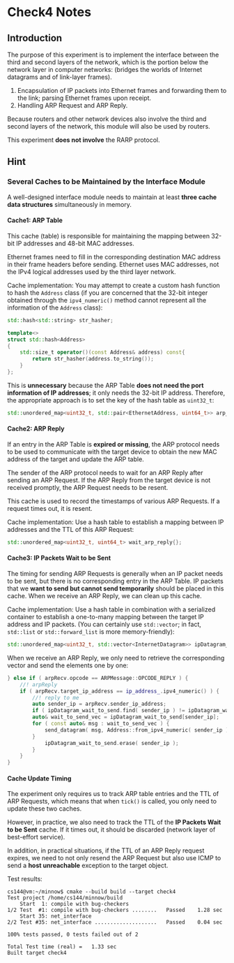 # Check4 Notes

## Introduction

The purpose of this experiment is to implement the interface between the third and second layers of the network, which is the portion below the network layer in computer networks: (bridges the worlds of Internet datagrams and of link-layer frames).

1. Encapsulation of IP packets into Ethernet frames and forwarding them to the link; parsing Ethernet frames upon receipt.
2. Handling ARP Request and ARP Reply.

Because routers and other network devices also involve the third and second layers of the network, this module will also be used by routers.

This experiment **does not involve** the RARP protocol.

## Hint

### Several Caches to be Maintained by the Interface Module

A well-designed interface module needs to maintain at least **three cache data structures** simultaneously in memory.

#### Cache1: ARP Table

This cache (table) is responsible for maintaining the mapping between 32-bit IP addresses and 48-bit MAC addresses.

Ethernet frames need to fill in the corresponding destination MAC address in their frame headers before sending. Ethernet uses MAC addresses, not the IPv4 logical addresses used by the third layer network.

Cache implementation: You may attempt to create a custom hash function to hash the `Address` class (if you are concerned that the 32-bit integer obtained through the `ipv4_numeric()` method cannot represent all the information of the `Address` class):

```c++
std::hash<std::string> str_hasher;

template<>
struct std::hash<Address>
{
    std::size_t operator()(const Address& address) const{
        return str_hasher(address.to_string());
    }
};
```

This is **unnecessary** because the ARP Table **does not need the port information of IP addresses**; it only needs the 32-bit IP address. Therefore, the appropriate approach is to set the key of the hash table as `uint32_t`:

```c++
std::unordered_map<uint32_t, std::pair<EthernetAddress, uint64_t>> arp_table{};
```

#### Cache2: ARP Reply

If an entry in the ARP Table is **expired or missing**, the ARP protocol needs to be used to communicate with the target device to obtain the new MAC address of the target and update the ARP table.

The sender of the ARP protocol needs to wait for an ARP Reply after sending an ARP Request. If the ARP Reply from the target device is not received promptly, the ARP Request needs to be resent.

This cache is used to record the timestamps of various ARP Requests. If a request times out, it is resent.

Cache implementation: Use a hash table to establish a mapping between IP addresses and the TTL of this ARP Request:

```c++
std::unordered_map<uint32_t, uint64_t> wait_arp_reply{};
```

#### Cache3: IP Packets Wait to be Sent

The timing for sending ARP Requests is generally when an IP packet needs to be sent, but there is no corresponding entry in the ARP Table. IP packets that we **want to send but cannot send temporarily** should be placed in this cache. When we receive an ARP Reply, we can clean up this cache.

Cache implementation: Use a hash table in combination with a serialized container to establish a one-to-many mapping between the target IP address and IP packets. (You can certainly use `std::vector`; in fact, `std::list` or `std::forward_list` is more memory-friendly):

```c++
std::unordered_map<uint32_t, std::vector<InternetDatagram>> ipDatagram_wait_to_send{};
```

When we receive an ARP Reply, we only need to retrieve the corresponding vector and send the elements one by one:

```c++
} else if ( arpRecv.opcode == ARPMessage::OPCODE_REPLY ) {
	//! arpReply
	if ( arpRecv.target_ip_address == ip_address_.ipv4_numeric() ) {
		//! reply to me
		auto sender_ip = arpRecv.sender_ip_address;
		if ( ipDatagram_wait_to_send.find( sender_ip ) != ipDatagram_wait_to_send.end() ) {
		auto& wait_to_send_vec = ipDatagram_wait_to_send[sender_ip];
		for ( const auto& msg : wait_to_send_vec ) {
			send_datagram( msg, Address::from_ipv4_numeric( sender_ip ) );
		}
			ipDatagram_wait_to_send.erase( sender_ip );
		}
	}
}
```

#### Cache Update Timing

The experiment only requires us to track ARP table entries and the TTL of ARP Requests, which means that when `tick()` is called, you only need to update these two caches.

However, in practice, we also need to track the TTL of the **IP Packets Wait to be Sent** cache. If it times out, it should be discarded (network layer of best-effort service).

In addition, in practical situations, if the TTL of an ARP Reply request expires, we need to not only resend the ARP Request but also use ICMP to send a **host unreachable** exception to the target object.

Test results:

```shell
cs144@vm:~/minnow$ cmake --build build --target check4
Test project /home/cs144/minnow/build
    Start  1: compile with bug-checkers
1/2 Test  #1: compile with bug-checkers ........   Passed    1.28 sec
    Start 35: net_interface
2/2 Test #35: net_interface ....................   Passed    0.04 sec

100% tests passed, 0 tests failed out of 2

Total Test time (real) =   1.33 sec
Built target check4
```